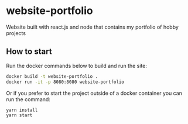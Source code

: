 # website-portfolio
Website built with react.js and node that contains my portfolio of hobby projects

## How to start
Run the docker commands below to build and run the site:
```bash
docker build -t website-portfolio .
docker run -it -p 8080:8080 website-portfolio
```

Or if you prefer to start the project outside of a docker container you can run the command:
```bash
yarn install
yarn start
```
